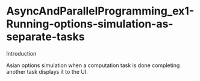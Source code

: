 # AsyncAndParallelProgramming_ex1-Running-options-simulation-as-separate-tasks
Introduction

Asian options simulation when a computation task is done completing another task displays it to the UI.
